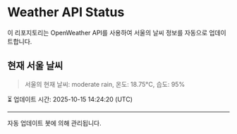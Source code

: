 
# Weather API Status

이 리포지토리는 OpenWeather API를 사용하여 서울의 날씨 정보를 자동으로 업데이트합니다.

## 현재 서울 날씨
> 서울의 현재 날씨: moderate rain, 온도: 18.75°C, 습도: 95%

⏳ 업데이트 시간: 2025-10-15 14:24:20 (UTC)

---
자동 업데이트 봇에 의해 관리됩니다.
